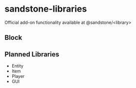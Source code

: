 # sandstone-libraries
Official add-on functionality available at @sandstone/&lt;library>

## Block

## Planned Libraries
- Entity
- Item
- Player
- GUI